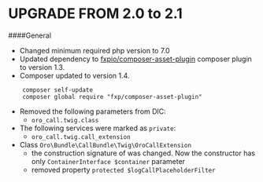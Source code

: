 UPGRADE FROM 2.0 to 2.1
=======================

####General
- Changed minimum required php version to 7.0
- Updated dependency to [fxpio/composer-asset-plugin](https://github.com/fxpio/composer-asset-plugin) composer plugin to version 1.3.
- Composer updated to version 1.4.

```
    composer self-update
    composer global require "fxp/composer-asset-plugin"
```

- Removed the following parameters from DIC:
    - `oro_call.twig.class`
- The following services were marked as `private`:
    - `oro_call.twig.call_extension`
- Class `Oro\Bundle\CallBundle\Twig\OroCallExtension`
    - the construction signature of was changed. Now the constructor has only `ContainerInterface $container` parameter
    - removed property `protected $logCallPlaceholderFilter`
